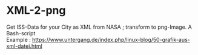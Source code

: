 # XML-2-png
Get ISS-Data for your City as XML from NASA ; transform to png-Image. A Bash-script  
Example :
https://www.untergang.de/index.php/linux-blog/50-grafik-aus-xml-datei.html
